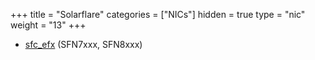 +++
title = "Solarflare"
categories = ["NICs"]
hidden = true
type = "nic"
weight = "13"
+++

- [sfc_efx](http://dpdk.org/doc/guides/nics/sfc_efx.html) (SFN7xxx, SFN8xxx)
